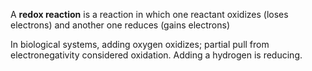A **redox reaction** is a reaction in which one reactant oxidizes (loses electrons) and another one reduces (gains electrons)

In biological systems, adding oxygen oxidizes; partial pull from electronegativity considered oxidation. Adding a hydrogen is reducing.


